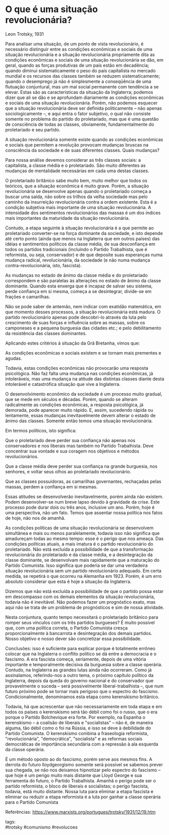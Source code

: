 # O que é uma situação revolucionária?
Leon Trotsky, 1931

Para analisar uma situação, de um ponto de vista revolucionário, é necessário distinguir entre as condições econômicas e sociais de uma situação revolucionária e a situação revolucionária propriamente dita as condições econômicas e sociais de uma situação revolucionária se dão, em geral, quando as forças produtivas de um país estão em decadência; quando diminui sistematicamente o peso do país capitalista no mercado mundial e os recursos das classes também se reduzem sistematicamente; quando o desemprego já não é simplesmente a conseqüência de uma flutuação conjuntural, mas um mal social permanente com tendência a se elevar. Estas são as características da situação da Inglaterra; podemos dizer que ali se dão e se aprofundam diariamente as condições econômicas e sociais de uma situação revolucionária. Porém, não podemos esquecer que a situação revolucionária deve ser definida politicamente – não apenas sociologicamente –, e aqui entra o fator subjetivo, o qual não consiste somente no problema do partido do proletariado, mas que é uma questão de consciência de todas as classes, obviamente, fundamentalmente do proletariado e seu partido.

A situação revolucionária somente existe quando as condições econômicas e sociais que permitem a revolução provocam mudanças bruscas na consciência da sociedade e de suas diferentes classes. Quais mudanças?

Para nossa análise devemos considerar as três classes sociais: a capitalista, a classe média e o proletariado. São muito diferentes as mudanças de mentalidade necessárias em cada uma destas classes.

O proletariado britânico sabe muito bem, muito melhor que todos os teóricos, que a situação econômica é muito grave. Porém, a situação revolucionária se desenvolve apenas quando o proletariado começa a buscar uma saída, não sobre os trilhos da velha sociedade mas pelo caminho da insurreição revolucionária contra a ordem existente. Esta é a condição subjetiva mais importante de uma situação revolucionária. A intensidade dos sentimentos revolucionários das massas é um dos índices mais importantes da maturidade da situação revolucionária.

Contudo, a etapa seguinte à situação revolucionária é a que permite ao proletariado converter-se na força dominante da sociedade, e isto depende até certo ponto (ainda que menos na Inglaterra que em outros países) das idéias e sentimentos políticos da classe média, de sua desconfiança em todos os partidos tradicionais (incluindo o Partido Trabalhista, que é reformista, ou seja, conservador) e de que deposite suas esperanças numa mudança radical, revolucionária, da sociedade (e não numa mudança contra-revolucionária, isto, fascista).

As mudanças no estado de ânimo da classe média e do proletariado correspondem e são paralelas às alterações no estado de ânimo da classe dominante. Quando esta enxerga que é incapaz de salvar seu sistema, perde confiança em si mesma, começa a se desintegrar, divide-se em frações e camarilhas.

Não se pode saber de antemão, nem indicar com exatidão matemática, em que momento desses processos, a situação revolucionária está madura. O partido revolucionário apenas pode descobri-lo através da luta pelo crescimento de suas forças e influência sobre as massas, sobre os camponeses e a pequena burguesia das cidades etc.; e pelo debilitamento da resistência das classes dominantes.

Aplicando estes critérios à situação da Grã Bretanha, vimos que:

As condições econômicas e sociais existem e se tornam mais prementes e agudas.

Todavia, estas condições econômicas não provocarão uma resposta psicológica. Não faz falta uma mudança nas condições econômicas, já intoleráveis, mas uma mudança na atitude das distintas classes diante desta intolerável e catastrófica situação que vive a Inglaterra.

O desenvolvimento econômico da sociedade é um processo muito gradual, que se mede em séculos e décadas. Porém, quando se alteram radicalmente as condições econômicas, a resposta psicológica, já demorada, pode aparecer muito rápido. E, assim, sucedendo rápida ou lentamente, essas mudanças inevitavelmente devem alterar o estado de ânimo das classes. Somente então temos uma situação revolucionária.

Em termos políticos, isto significa:

Que o proletariado deve perder sua confiança não apenas nos conservadores e nos liberais mas também no Partido Trabalhista. Deve concentrar sua vontade e sua coragem nos objetivos e métodos revolucionários.

Que a classe média deve perder sua confiança na grande burguesia, nos senhores, e voltar seus olhos ao proletariado revolucionário.

Que as classes possuidoras, as camarilhas governantes, rechaçadas pelas massas, perdem a confiança em si mesmas.

Essas atitudes se desenvolverão inevitavelmente, porém ainda não existem. Podem desenvolver-se num breve lapso devido à gravidade da crise. Este processo pode durar dois ou três anos, inclusive um ano. Porém, hoje é uma perspectiva, não um fato. Temos que assentar nossa política nos fatos de hoje, não nos de amanhã.

As condições políticas de uma situação revolucionária se desenvolvem simultânea e mais ou menos paralelamente, todavia isso não significa que amadureçam todas ao mesmo tempo: esse é o perigo que nos ameaça. Das condições políticas atuais, a mais imatura é o partido revolucionário do proletariado. Não está excluída a possibilidade de que a transformação revolucionária do proletariado e da classe média, e a desintegração da classe dominante, se desenvolvam mais rapidamente que a maturação do Partido Comunista. Isso significa que poderia se dar uma verdadeira situação revolucionária sem um partido revolucionário adequado. Em certa medida, se repetirá o que ocorreu na Alemanha em 1923. Porém, é um erro absoluto considerar que esta é hoje a situação da Inglaterra.

Dizemos que não está excluída a possibilidade de que o partido possa estar em descompasso com os demais elementos da situação revolucionária, todavia não é inevitável. Não podemos fazer um prognóstico exato, mas aqui não se trata de um problema de prognósticos e sim de nossa atividade.

Nesta conjuntura, quanto tempo necessitará o proletariado britânico para romper seus vínculos com os três partidos burgueses? É muito possível que, com uma política correta, o Partido Comunista cresça proporcionalmente à bancarrota e desintegração dos demais partidos. Nosso objetivo e nosso dever são concretizar essa possibilidade.

Conclusões: isso é suficiente para explicar porque é totalmente errôneo colocar que na Inglaterra o conflito político se dá entre a democracia e o fascismo. A era fascista começa, seriamente, depois de uma vitória importante e temporalmente decisiva da burguesia sobre a classe operária. Contudo, na Inglaterra as grandes lutas ainda não ocorreram. Como já assinalamos, referindo-nos a outro tema, o próximo capítulo político da Inglaterra, depois da queda do governo nacional e do conservador que provavelmente o suceda – será possivelmente liberal-trabalhista –, que num futuro próximo pode se tornar mais perigoso que o espectro do fascismo. Condicionalmente, denominamos esta etapa como kerenskismo britânico.

Todavia, há que acrescentar que não necessariamente em toda etapa e em todos os países o kerenskismo será tão débil como foi o russo, que o era porque o Partido Bolchevique era forte. Por exemplo, na Espanha o kerenskismo – a coalisão de liberais e "socialistas" – não é, de maneira alguma, tão débil como o foi na Rússia, e isso se deve à debilidade do Partido Comunista. O kerenskismo combina a fraseologia reformista, "revolucionária", "democrática", "socialista" e as reformas sociais democráticas de importância secundária com a repressão à ala esquerda da classe operária.

É um método oposto ao do fascismo, porém serve aos mesmos fins. A derrota do futuro lloydgeorgismo somente será possível se sabemos prever sua chegada, se não nos deixamos hipnotizar pelo espectro do fascismo – que hoje é um perigo muito mais distante que Lloyd George e sua ferramenta do futuro, o Partido Trabalhista. Amanhã o perigo pode ser o partido reformista, o bloco de liberais e socialistas; o perigo fascista, todavia, está muito distante. Nossa luta para eliminar a etapa fascista e eliminar ou reduzir a etapa reformista é a luta por ganhar a classe operária para o Partido Comunista

Referências:
<https://www.marxists.org/portugues/trotsky/1931/12/19.htm>

tags:  
    #trotsky
    #comunismo
    #revolucoes